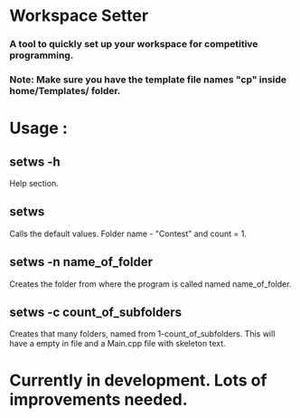 # Workspace Setter

### A tool to quickly set up your workspace for competitive programming.

### Note: Make sure you have the template file names "cp" inside home/Templates/ folder.

# Usage :

## __setws -h__
Help section.

## __setws__
Calls the default values. Folder name - "Contest" and count = 1.

## __setws -n name_of_folder__
Creates the folder from where the program is called named name_of_folder.

## __setws -c count_of_subfolders__
Creates that many folders, named from 1-count_of_subfolders.
This will have a empty in file and a Main.cpp file with skeleton text.

# Currently in development. Lots of improvements needed.